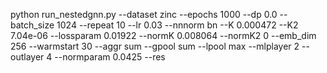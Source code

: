 python run_nestedgnn.py --dataset zinc --epochs 1000  --dp 0.0 --batch_size 1024 --repeat 10  --lr 0.03  --nnnorm bn  --K 0.000472 --K2 7.04e-06 --lossparam 0.01922 --normK 0.008064 --normK2 0 --emb_dim 256 --warmstart 30  --aggr sum --gpool sum --lpool max --mlplayer 2  --outlayer 4 --normparam 0.0425  --res 